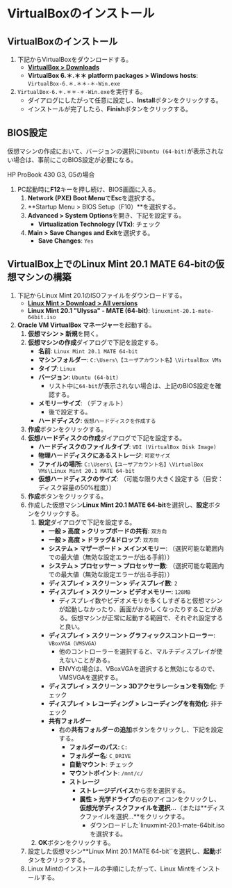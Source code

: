# VirtualBoxのインストール

## VirtualBoxのインストール

1. 下記からVirtualBoxをダウンロードする。
   - **[VirtualBox > Downloads](https://www.virtualbox.org/wiki/Downloads)**
   - **VirtualBox 6.＊.＊＊ platform packages > Windows hosts**: `VirtualBox-6.＊.＊＊-＊-Win.exe`
2. `VirtualBox-6.＊.＊＊-＊-Win.exe`を実行する。
   - ダイアログにしたがって任意に設定し、**Install**ボタンをクリックする。
   - インストールが完了したら、**Finish**ボタンをクリックする。

## BIOS設定

仮想マシンの作成において、バージョンの選択に`Ubuntu (64-bit)`が表示されない場合は、事前にこのBIOS設定が必要になる。

HP ProBook 430 G3, G5の場合
1. PC起動時に**F12**キーを押し続け、BIOS画面に入る。
   1. **Network (PXE) Boot Menu**で**Esc**を選択する。
   2. **Startup Menu > BIOS Setup（F10）**を選択する。
   3. **Advanced > System Options**を開き、下記を設定する。
      - **Virtualization Technology (VTx)**: チェック
   4. **Main > Save Changes and Exit**を選択する。
      - **Save Changes**: `Yes`

## VirtualBox上でのLinux Mint 20.1 MATE 64-bitの仮想マシンの構築
1. 下記からLinux Mint 20.1のISOファイルをダウンロードする。
   - **[Linux Mint > Download > All versions](https://linuxmint.com/download_all.php)**
   - **Linux Mint 20.1 "Ulyssa" - MATE (64-bit)**: `linuxmint-20.1-mate-64bit.iso`
2. **Oracle VM VirtualBox マネージャー**を起動する。
   1. **仮想マシン > 新規**を開く。
   2. **仮想マシンの作成**ダイアログで下記を設定する。
      - **名前**: `Linux Mint 20.1 MATE 64-bit`
      - **マシンフォルダー**: `C:\Users\【ユーザアカウント名】\VirtualBox VMs`
      - **タイプ**: `Linux`
      - **バージョン**: `Ubuntu (64-bit)`
        - リスト中に`64-bit`が表示されない場合は、上記のBIOS設定を確認する。
      - **メモリーサイズ**: （デフォルト）
        - 後で設定する。
      - **ハードディスク**: `仮想ハードディスクを作成する`
    3. **作成**ボタンをクリックする。
    4. **仮想ハードディスクの作成**ダイアログで下記を設定する。
       - **ハードディスクのファイルタイプ**: `VDI (VirtualBox Disk Image)`
       - **物理ハードディスクにあるストレージ**: `可変サイズ`
       - **ファイルの場所**: `C:\Users\【ユーザアカウント名】\VirtualBox VMs\Linux Mint 20.1 MATE 64-bit`
       - **仮想ハードディスクのサイズ**: （可能な限り大きく設定する（目安：ディスク容量の50%程度））
    5. **作成**ボタンをクリックする。
    6. 作成した仮想マシン**Linux Mint 20.1 MATE 64-bit**を選択し、**設定**ボタンをクリックする。
       1. **設定**ダイアログで下記を設定する。
          - **一般 > 高度 > クリップボードの共有**: `双方向`
          - **一般 > 高度 > ドラッグ&ドロップ**: `双方向`
          - **システム > マザーボード > メインメモリー**: （選択可能な範囲内での最大値（無効な設定エラーが出る手前））
          - **システム > プロセッサー > プロセッサー数**: （選択可能な範囲内での最大値（無効な設定エラーが出る手前））
          - **ディスプレイ > スクリーン > ディスプレイ数**: `2`
          - **ディスプレイ > スクリーン > ビデオメモリー**: `128MB`
            - ディスプレイ数やビデオメモリを多くしすぎると仮想マシンが起動しなかったり、画面がおかしくなったりすることがある。仮想マシンが正常に起動する範囲で、それぞれ設定すると良い。
          - **ディスプレイ > スクリーン > グラフィックスコントローラー**: `VBoxVGA（VMSVGA）`
            - 他のコントローラーを選択すると、マルチディスプレイが使えないことがある。
            - ENVYの場合は、VBoxVGAを選択すると無効になるので、VMSVGAを選択する。
          - **ディスプレイ > スクリーン > 3Dアクセラレーションを有効化**: チェック
          - **ディスプレイ > レコーディング > レコーディングを有効化**: 非チェック
          - **共有フォルダー**
            - 右の**共有フォルダーの追加**ボタンをクリックし、下記を設定する。
              - **フォルダーのパス**: `C:`
              - **フォルダー名**: `C_DRIVE`
              - **自動マウント**: チェック
              - **マウントポイント**: `/mnt/c/`
              - **ストレージ**
                - **ストレージデバイス**から空を選択する。
                - **属性 > 光学ドライブ**の右のアイコンをクリックし、**仮想光学ディスクファイルを選択…**（または**ディスクファイルを選択…**をクリックする。
                  - ダウンロードした`linuxmint-20.1-mate-64bit.isoを選択する。
       2. **OK**ボタンをクリックする。
     7. 設定した仮想マシン**Linux Mint 20.1 MATE 64-bit``を選択し、**起動**ボタンをクリックする。
     8. Linux Mintのインストールの手順にしたがって、Linux Mintをインストールする。
